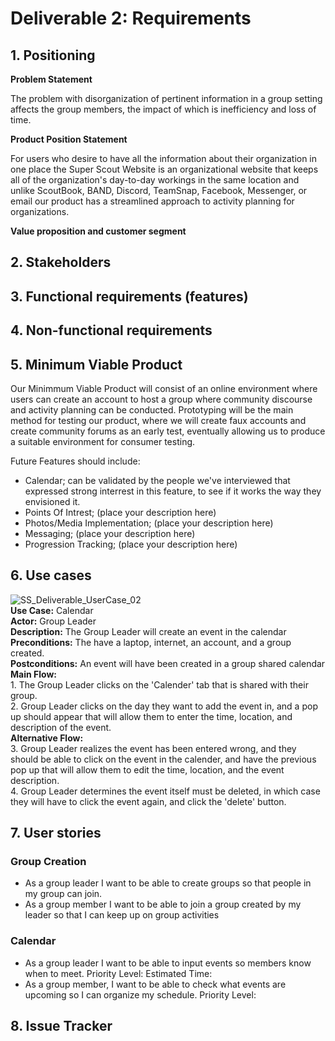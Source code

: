 # Deliverable 2: Requirements

## 1. Positioning

**Problem Statement**

The problem with disorganization of pertinent information in a group setting affects the group members, the impact of which is inefficiency and loss of time.

**Product Position Statement**

For users who desire to have all the information about their organization in one place the
Super Scout Website is an organizational website that keeps all of the organization's day-to-day workings in the same location and unlike ScoutBook, BAND, Discord, TeamSnap, Facebook, Messenger, or email our product has a streamlined approach to activity planning for organizations. 

**Value proposition and customer segment**

## 2. Stakeholders

## 3. Functional requirements (features)

## 4. Non-functional requirements

## 5. Minimum Viable Product
Our Minimmum Viable Product will consist of an online environment where
users can create an account to host a group where community discourse and activity
planning can be conducted. Prototyping will be the main method for testing our product,
where we will create faux accounts and create community forums as an early test,
eventually allowing us to produce a suitable environment for consumer testing.

Future Features should include:<br>
- Calendar; can be validated by the people we've interviewed that expressed strong interrest in this feature, to see if it works the way they envisioned it.
- Points Of Intrest; (place your description here)
- Photos/Media Implementation; (place your description here)
- Messaging; (place your description here)
- Progression Tracking; (place your description here)

## 6. Use cases

![SS_Deliverable_UserCase_02](https://github.com/sljur/Super_Scouts/assets/116686483/06c584a7-77f6-4dc0-a7d2-5309960f2fb5)
<br>
**Use Case:** Calendar <br>
**Actor:** Group Leader<br>
**Description:** The Group Leader will create an event in the calendar<br>
**Preconditions:** The have a laptop, internet, an account, and a group created.<br>
**Postconditions:** An event will have been created in a group shared calendar<br>
**Main Flow:**<br>
    1. The Group Leader clicks on the 'Calender' tab that is shared with their group.<br>
    2. Group Leader clicks on the day they want to add the event in, and a pop up should appear that will allow them to enter the time,
location, and description of the event.<br>
    **Alternative Flow:**<br>
    3. Group Leader realizes the event has been entered wrong, and they should be able to click on the event in the calender, and have the previous pop up that will allow them to edit the time, location, and the event description.<br>
    4. Group Leader determines the event itself must be deleted, in which case they will have to click the event again, and click the 'delete' button.<br>


## 7. User stories
### Group Creation
- As a group leader I want to be able to create groups so that people in my group can join.
- As a group member I want to be able to join a group created by my leader so that I can keep up on group activities
  
### Calendar
 - As a group leader I want to be able to input events so members know when to meet. Priority Level: Estimated Time:<br>
 - As a group member, I want to be able to check what events are upcoming so I can organize my schedule. Priority Level:<br>


## 8. Issue Tracker



